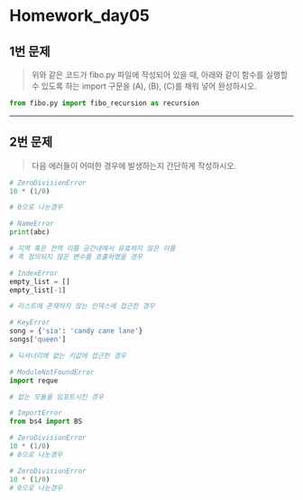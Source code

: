 # Homework_day05



## 1번 문제

> 위와 같은 코드가 fibo.py 파일에 작성되어 있을 때, 아래와 같이 함수를
> 실행할 수 있도록 하는 import 구문을 (A), (B), (C)를 채워 넣어 완성하시오.

```python
from fibo.py import fibo_recursion as recursion
```



---------------------------------------------------------------------



## 2번 문제

> 다음 에러들이 어떠한 경우에 발생하는지 간단하게 작성하시오.

```python
# ZeroDivisionError
10 * (1/0)

# 0으로 나눈경우
```

```python
# NameError
print(abc)

# 지역 혹은 전역 이름 공간내에서 유효하지 않은 이름
# 즉 정의되지 않은 변수를 호출하였을 경우
```

```python
# IndexError
empty_list = []
empty_list[-1]

# 리스트에 존재하지 않는 인덱스에 접근한 경우
```

```python
# KeyError
song = {'sia': 'candy cane lane'}
songs['queen']

# 딕셔너리에 없는 키값에 접근한 경우
```

```python
# ModuleNotFoundError
import reque

# 없는 모듈을 임포트시킨 경우
```

```python
# ImportError
from bs4 import BS
```

> 

```python
# ZeroDivisionError
10 * (1/0)
# 0으로 나눈경우
```

```python
# ZeroDivisionError
10 * (1/0)
# 0으로 나눈경우
```

